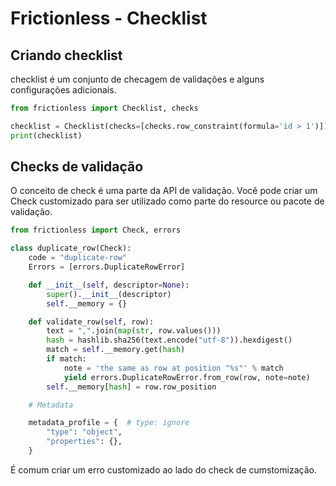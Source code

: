 # Frictionless - Checklist

## Criando checklist

checklist é um conjunto de checagem de validações e alguns configurações adicionais.

```python script
from frictionless import Checklist, checks

checklist = Checklist(checks=[checks.row_constraint(formula='id > 1')])
print(checklist)
```

## Checks de validação

O conceito de check é uma parte da API de validação. Você pode criar um Check customizado para ser utilizado como parte do resource ou pacote de validação.

```python script
from frictionless import Check, errors

class duplicate_row(Check):
    code = "duplicate-row"
    Errors = [errors.DuplicateRowError]

    def __init__(self, descriptor=None):
        super().__init__(descriptor)
        self.__memory = {}

    def validate_row(self, row):
        text = ",".join(map(str, row.values()))
        hash = hashlib.sha256(text.encode("utf-8")).hexdigest()
        match = self.__memory.get(hash)
        if match:
            note = 'the same as row at position "%s"' % match
            yield errors.DuplicateRowError.from_row(row, note=note)
        self.__memory[hash] = row.row_position

    # Metadata

    metadata_profile = {  # type: ignore
        "type": "object",
        "properties": {},
    }
```

É comum criar um erro customizado ao lado do check de cumstomização.